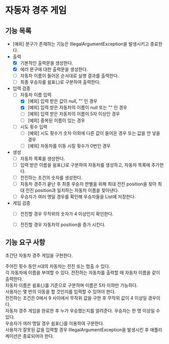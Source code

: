# 자동자 경주 게임

## 기능 목록
- [예외] 문구가 존재하는 기능은 IllegalArgumentException을 발생시키고 종료한다.
- 출력
    - [x] 기본적인 출력문을 생성한다.
    - [x] 에러 문구에 대한 출력문을 생성한다.
    - [ ] 자동차 이름이 들어온 순서대로 실행 결과를 출력한다.
    - [ ] 최종 우승자를 쉼표(,)로 구분하여 출력한다.
- 입력 검증
    - [ ] 자동차 이름 입력
        - [x] [예외] 입력 받은 값이 null, "" 인 경우
        - [x] [예외] 입력 받은 자동차의 이름이 null 또는 "" 인 경우
        - [ ] [예외] 입력 받은 자동차의 이름이 5자 이상인 경우
        - [ ] [예외] 중복된 이름이 있는 경우
    - [ ] 시도 횟수 입력
        - [ ] [예외] 시도 횟수가 숫자 이외에 다른 값이 들어온 경우 또는 값을 안 넣을 경우
        - [ ] [예외] 자동차를 이동 시킬 횟수가 0번인 경우
- 생성
    - [ ] 자동차 목록을 생성한다.
    - [ ] 입력 받은 이름을 쉼표(,)로 구분하여 자동차를 생성하고, 자동차 목록에 추가한다.
    - [ ] 전진하는 조건의 숫자를 생성한다.
    - [ ] 자동차 경주가 끝난 후 최종 우승자 판별을 위해 최대 전진 position을 찾아 최대 전진 position과 일치하는 자동차 이름을 찾아낸다.
    - [ ] 우승자가 여러 명일 경우를 확인해 우승자들을 List<String>에 저장한다.
- 게임 검증
    - [ ] 전진할 경우 무작위의 숫자가 4 이상인지 확인한다.
    - [ ] 전진할 경우 자동차의 position을 증가 시킨다.


## 기능 요구 사항

초간단 자동차 경주 게임을 구현한다.

주어진 횟수 동안 n대의 자동차는 전진 또는 멈출 수 있다.<br/>
각 자동차에 이름을 부여할 수 있다. 전진하는 자동차를 출력할 때 자동차 이름을 같이 출력한다.<br/>
자동차 이름은 쉼표(,)를 기준으로 구분하며 이름은 5자 이하만 가능하다.<br/>
사용자는 몇 번의 이동을 할 것인지를 입력할 수 있어야 한다.<br/>
전진하는 조건은 0에서 9 사이에서 무작위 값을 구한 후 무작위 값이 4 이상일 경우이다.<br/>
자동차 경주 게임을 완료한 후 누가 우승했는지를 알려준다. 우승자는 한 명 이상일 수 있다.<br/>
우승자가 여러 명일 경우 쉼표(,)를 이용하여 구분한다.<br/>
사용자가 잘못된 값을 입력할 경우 IllegalArgumentException을 발생시킨 후 애플리케이션은 종료되어야 한다.